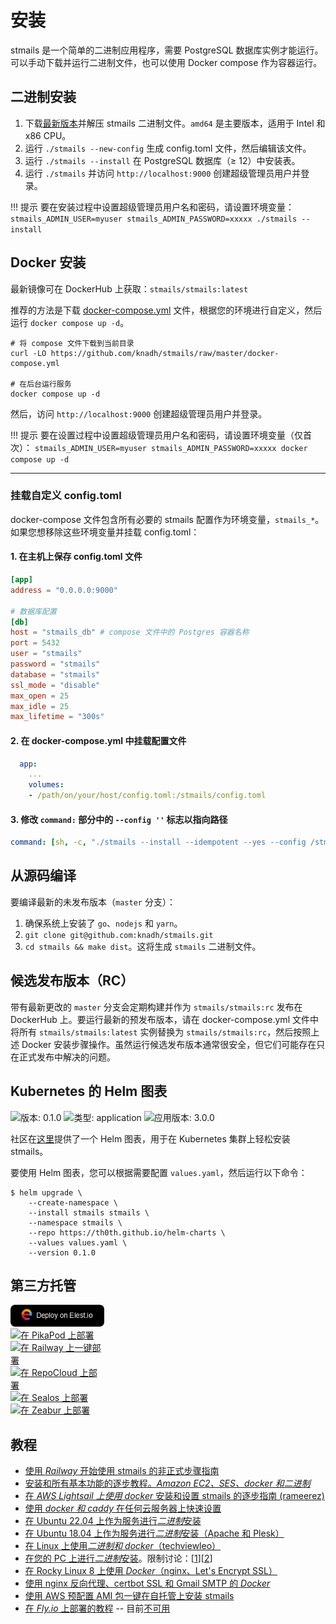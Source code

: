 # 安装

stmails 是一个简单的二进制应用程序，需要 PostgreSQL 数据库实例才能运行。可以手动下载并运行二进制文件，也可以使用 Docker compose 作为容器运行。

## 二进制安装
1. 下载[最新版本](https://github.com/knadh/stmails/releases)并解压 stmails 二进制文件。`amd64` 是主要版本，适用于 Intel 和 x86 CPU。
1. 运行 `./stmails --new-config` 生成 config.toml 文件，然后编辑该文件。
1. 运行 `./stmails --install` 在 PostgreSQL 数据库（≥ 12）中安装表。
1. 运行 `./stmails` 并访问 `http://localhost:9000` 创建超级管理员用户并登录。

!!! 提示
    要在安装过程中设置超级管理员用户名和密码，请设置环境变量：
    `stmails_ADMIN_USER=myuser stmails_ADMIN_PASSWORD=xxxxx ./stmails --install`

## Docker 安装

最新镜像可在 DockerHub 上获取：`stmails/stmails:latest`

推荐的方法是下载 [docker-compose.yml](https://github.com/knadh/stmails/blob/master/docker-compose.yml) 文件，根据您的环境进行自定义，然后运行 `docker compose up -d`。

```shell
# 将 compose 文件下载到当前目录
curl -LO https://github.com/knadh/stmails/raw/master/docker-compose.yml

# 在后台运行服务
docker compose up -d
```

然后，访问 `http://localhost:9000` 创建超级管理员用户并登录。

!!! 提示
    要在设置过程中设置超级管理员用户名和密码，请设置环境变量（仅首次）：
    `stmails_ADMIN_USER=myuser stmails_ADMIN_PASSWORD=xxxxx docker compose up -d`

------------

### 挂载自定义 config.toml
docker-compose 文件包含所有必要的 stmails 配置作为环境变量，`stmails_*`。
如果您想移除这些环境变量并挂载 config.toml：

#### 1. 在主机上保存 config.toml 文件

```toml
[app]
address = "0.0.0.0:9000"

# 数据库配置
[db]
host = "stmails_db" # compose 文件中的 Postgres 容器名称
port = 5432
user = "stmails"
password = "stmails"
database = "stmails"
ssl_mode = "disable"
max_open = 25
max_idle = 25
max_lifetime = "300s"
```

#### 2. 在 docker-compose.yml 中挂载配置文件

```yaml
  app:
    ...
    volumes:
    - /path/on/your/host/config.toml:/stmails/config.toml
```

#### 3. 修改 `command:` 部分中的 `--config ''` 标志以指向路径

```yaml
command: [sh, -c, "./stmails --install --idempotent --yes --config /stmails/config.toml && ./stmails --upgrade --yes --config /stmails/config.toml && ./stmails --config /stmails/config.toml"]
```

## 从源码编译

要编译最新的未发布版本（`master` 分支）：

1. 确保系统上安装了 `go`、`nodejs` 和 `yarn`。
2. `git clone git@github.com:knadh/stmails.git`
3. `cd stmails && make dist`。这将生成 `stmails` 二进制文件。

## 候选发布版本（RC）

带有最新更改的 `master` 分支会定期构建并作为 `stmails/stmails:rc` 发布在 DockerHub 上。要运行最新的预发布版本，请在 docker-compose.yml 文件中将所有 `stmails/stmails:latest` 实例替换为 `stmails/stmails:rc`，然后按照上述 Docker 安装步骤操作。虽然运行候选发布版本通常很安全，但它们可能存在只在正式发布中解决的问题。

## Kubernetes 的 Helm 图表

![版本: 0.1.0](https://img.shields.io/badge/Version-0.1.0-informational?style=flat-square) ![类型: application](https://img.shields.io/badge/Type-application-informational?style=flat-square) ![应用版本: 3.0.0](https://img.shields.io/badge/AppVersion-3.0.0-informational?style=flat-square)

社区在[这里](https://github.com/th0th/helm-charts/tree/main/charts/stmails)提供了一个 Helm 图表，用于在 Kubernetes 集群上轻松安装 stmails。

要使用 Helm 图表，您可以根据需要配置 `values.yaml`，然后运行以下命令：

```shell
$ helm upgrade \
    --create-namespace \
    --install stmails stmails \
    --namespace stmails \
    --repo https://th0th.github.io/helm-charts \
    --values values.yaml \
    --version 0.1.0
```

## 第三方托管

<a href="https://dash.elest.io/deploy?soft=stmails&id=237"><img src="https://raw.githubusercontent.com/elestio-examples/reactjs/refs/heads/master/src/deploy-on-elestio.png" alt="部署到 Elestio" height="35" style="max-width: 150px;" /></a>
<br />
<a href="https://www.pikapods.com/pods?run=stmails"><img src="https://www.pikapods.com/static/run-button.svg" alt="在 PikaPod 上部署" style="max-width: 150px;" /></a>
<br />
<a href="https://railway.app/new/template/stmails"><img src="https://railway.app/button.svg" alt="在 Railway 上一键部署" style="max-width: 150px;" /></a>
<br />
<a href="https://repocloud.io/details/?app_id=217"><img src="https://d16t0pc4846x52.cloudfront.net/deploy.png" alt="在 RepoCloud 上部署" style="max-width: 150px;"/></a>
<br />
<a href="https://cloud.sealos.io/?openapp=system-template%3FtemplateName%3Dstmails"><img src="https://cdn.jsdelivr.net/gh/labring-actions/templates@main/Deploy-on-Sealos.svg" alt="在 Sealos 上部署" style="max-width: 150px;"/></a>
<br />
<a href="https://zeabur.com/templates/5EDMN6"><img src="https://zeabur.com/button.svg" alt="在 Zeabur 上部署" style="max-width: 150px;"/></a>

## 教程

* [使用 *Railway* 开始使用 stmails 的非正式步骤指南](https://github.com/knadh/stmails/issues/120#issuecomment-1421838533)
* [安装和所有基本功能的逐步教程。*Amazon EC2、SES、docker 和二进制*](https://gist.github.com/MaximilianKohler/e5158fcfe6de80a9069926a67afcae11)
* [在 *AWS Lightsail 上使用 docker* 安装和设置 stmails 的逐步指南 (rameerez)](https://github.com/knadh/stmails/issues/1208)
* [使用 *docker 和 caddy* 在任何云服务器上快速设置](https://github.com/samyogdhital/stmails-caddy-reverse-proxy)
* [在 Ubuntu 22.04 上作为服务进行*二进制*安装](https://mumaritc.hashnode.dev/how-to-install-stmails-using-binary-on-ubuntu-2204)
* [在 Ubuntu 18.04 上作为服务进行*二进制*安装（Apache 和 Plesk）](https://devgypsy.com/post/2020-08-18-installing-stmails-newsletter-manager/)
* [在 Linux 上使用*二进制和 docker*（techviewleo）](https://techviewleo.com/manage-mailing-list-and-newsletter-using-stmails/)
* [在您的 PC 上进行*二进制*安装](https://www.youtube.com/watch?v=fAOBqgR9Yfo)。限制讨论：[[1](https://github.com/knadh/stmails/issues/862#issuecomment-1307328228)][[2](https://github.com/knadh/stmails/issues/248#issuecomment-1320806990)]
* [在 Rocky Linux 8 上使用 *Docker*（nginx、Let's Encrypt SSL）](https://wiki.crowncloud.net/?How_to_Install_stmails_with_Docker_on_Rocky_Linux_8)
* [使用 nginx 反向代理、certbot SSL 和 Gmail SMTP 的 *Docker*](https://www.maketecheasier.com/create-own-newsletter-with-stmails/)
* [使用 AWS 预配置 AMI 包一键在自托管上安装 stmails](https://meetrix.io/articles/how-to-install-llama-2-on-aws-with-pre-configured-ami-package/)
* [在 *Fly.io* 上部署的教程](https://github.com/paulrudy/stmails-on-fly) -- 目前[不可用](https://github.com/knadh/stmails/issues/984#issuecomment-1694545255)
